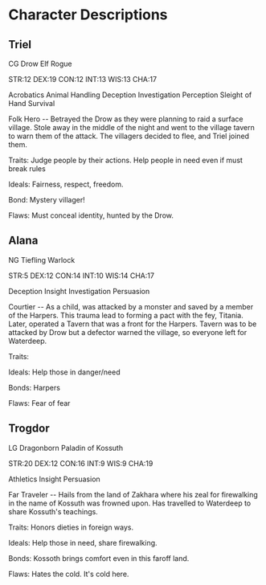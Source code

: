 # Character Descriptions

## Triel

CG Drow Elf Rogue

STR:12
DEX:19
CON:12
INT:13
WIS:13
CHA:17

Acrobatics
Animal Handling
Deception
Investigation
Perception
Sleight of Hand
Survival

Folk Hero -- Betrayed the Drow as they were planning to raid a surface village. Stole away in the middle of the night and went to the village tavern to warn them of the attack.  The villagers decided to flee, and Triel joined them. 

Traits: Judge people by their actions. Help people in need even if must break rules

Ideals: Fairness, respect, freedom.

Bond: Mystery villager!


Flaws: Must conceal identity, hunted by the Drow.

## Alana

NG Tiefling Warlock

STR:5
DEX:12
CON:14
INT:10
WIS:14
CHA:17

Deception
Insight
Investigation
Persuasion

Courtier -- As a child, was attacked by a monster and saved by a member of the Harpers. 
This trauma lead to forming a pact with the fey, Titania.
Later, operated a Tavern that was a front for the Harpers. 
Tavern was to be attacked by Drow but a defector warned the village, so everyone left for Waterdeep.

Traits: 

Ideals: Help those in danger/need

Bonds: Harpers

Flaws: Fear of fear

## Trogdor

LG Dragonborn Paladin of Kossuth

STR:20
DEX:12
CON:16
INT:9
WIS:9
CHA:19

Athletics
Insight
Persuasion

Far Traveler -- Hails from the land of Zakhara where his zeal for firewalking in the name of Kossuth was frowned upon. Has travelled to Waterdeep to share Kossuth's teachings.

Traits: Honors dieties in foreign ways.

Ideals: Help those in need, share firewalking.

Bonds: Kossoth brings comfort even in this faroff land.

Flaws: Hates the cold. It's cold here.


